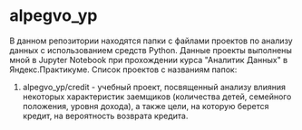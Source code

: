 # alpegvo_yp
В данном репозитории находятся папки с файлами проектов по анализу данных с использованием средств Python. Данные проекты выполнены мной в Jupyter Notebook при прохождении курса "Аналитик Данных" в Яндекс.Практикуме.
Список проектов с названиям папок:
1. alpegvo_yp/credit - учебный проект, посвященный анализу влияния некоторых характеристик заемщиков (количества детей, семейного положения, уровня дохода), а также цели, на которую берется кредит, на вероятность возврата кредита.


